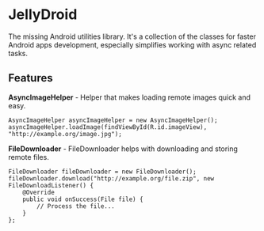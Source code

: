 JellyDroid
==========

The missing Android utilities library. It's a collection of the classes for faster Android apps development, especially simplifies working with async related tasks.

Features
--------
**AsyncImageHelper** - Helper that makes loading remote images quick and easy.

    AsyncImageHelper asyncImageHelper = new AsyncImageHelper();
    asyncImageHelper.loadImage(findViewById(R.id.imageView), "http://example.org/image.jpg");


**FileDownloader** - FileDownloader helps with downloading and storing remote files.

    FileDownloader fileDownloader = new FileDownloader();
    fileDownloader.download("http://example.org/file.zip", new FileDownloadListener() {
        @Override
        public void onSuccess(File file) {
            // Process the file...
        }
    };